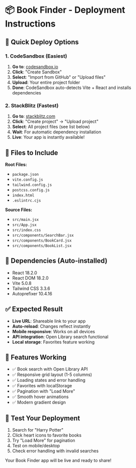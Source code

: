 # 📦 Book Finder - Deployment Instructions

## 🎯 Quick Deploy Options

### 1. CodeSandbox (Easiest)
1. **Go to**: [codesandbox.io](https://codesandbox.io)
2. **Click**: "Create Sandbox"
3. **Select**: "Import from GitHub" or "Upload files"
4. **Upload**: Your entire project folder
5. **Done**: CodeSandbox auto-detects Vite + React and installs dependencies

### 2. StackBlitz (Fastest)
1. **Go to**: [stackblitz.com](https://stackblitz.com)
2. **Click**: "Create project" → "Upload project"
3. **Select**: All project files (see list below)
4. **Wait**: For automatic dependency installation
5. **Live**: Your app is instantly available!

## 📁 Files to Include

**Root Files:**
- `package.json`
- `vite.config.js`
- `tailwind.config.js`
- `postcss.config.js`
- `index.html`
- `.eslintrc.cjs`

**Source Files:**
- `src/main.jsx`
- `src/App.jsx`
- `src/index.css`
- `src/components/SearchBar.jsx`
- `src/components/BookCard.jsx`
- `src/components/BookList.jsx`

## 🔧 Dependencies (Auto-installed)
- React 18.2.0
- React DOM 18.2.0
- Vite 5.0.8
- Tailwind CSS 3.3.6
- Autoprefixer 10.4.16

## ✅ Expected Result
- **Live URL**: Shareable link to your app
- **Auto-reload**: Changes reflect instantly
- **Mobile responsive**: Works on all devices
- **API integration**: Open Library search functional
- **Local storage**: Favorites feature working

## 🎉 Features Working
- ✅ Book search with Open Library API
- ✅ Responsive grid layout (1-5 columns)
- ✅ Loading states and error handling
- ✅ Favorites with localStorage
- ✅ Pagination with "Load More"
- ✅ Smooth hover animations
- ✅ Modern gradient design

## 🚀 Test Your Deployment
1. Search for "Harry Potter"
2. Click heart icons to favorite books
3. Try "Load More" for pagination
4. Test on mobile/desktop
5. Check error handling with invalid searches

Your Book Finder app will be live and ready to share!